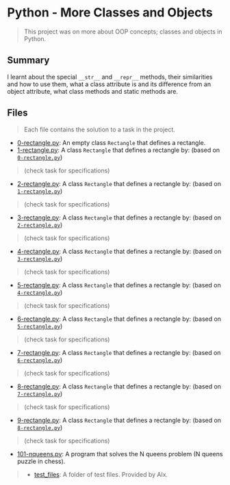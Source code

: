 # Python - More Classes and Objects

> This project was on more about OOP concepts;  classes and objects in Python.

## Summary

I learnt about the special `__str__` and `__repr__` methods, their similarities and how to use them, what a class attribute is and its difference from an object attribute, what class methods and static methods are.

## Files

> Each file contains the solution to a task in the project.

- [0-rectangle.py](https://github.com/Ebube-Ochemba/alx-higher_level_programming/blob/master/0x08-python-more_classes/0-rectangle.py): An empty class `Rectangle` that defines a rectangle.
- [1-rectangle.py](https://github.com/Ebube-Ochemba/alx-higher_level_programming/blob/master/0x08-python-more_classes/1-rectangle.py): A class `Rectangle` that defines a rectangle by: (based on [`0-rectangle.py`](https://github.com/Ebube-Ochemba/alx-higher_level_programming/blob/master/0x08-python-more_classes/0-rectangle.py))
> (check task for specifications)
- [2-rectangle.py](https://github.com/Ebube-Ochemba/alx-higher_level_programming/blob/master/0x08-python-more_classes/2-rectangle.py): A class `Rectangle` that defines a rectangle by: (based on [`1-rectangle.py`](https://github.com/Ebube-Ochemba/alx-higher_level_programming/blob/master/0x08-python-more_classes/1-rectangle.py))
> (check task for specifications)
- [3-rectangle.py](https://github.com/Ebube-Ochemba/alx-higher_level_programming/blob/master/0x08-python-more_classes/3-rectangle.py): A class `Rectangle` that defines a rectangle by: (based on [`2-rectangle.py`](https://github.com/Ebube-Ochemba/alx-higher_level_programming/blob/master/0x08-python-more_classes/2-rectangle.py))
> (check task for specifications)
- [4-rectangle.py](https://github.com/Ebube-Ochemba/alx-higher_level_programming/blob/master/0x08-python-more_classes/4-rectangle.py): A class `Rectangle` that defines a rectangle by: (based on [`3-rectangle.py`](https://github.com/Ebube-Ochemba/alx-higher_level_programming/blob/master/0x08-python-more_classes/3-rectangle.py))
> (check task for specifications)
- [5-rectangle.py](https://github.com/Ebube-Ochemba/alx-higher_level_programming/blob/master/0x08-python-more_classes/5-rectangle.py): A class `Rectangle` that defines a rectangle by: (based on [`4-rectangle.py`](https://github.com/Ebube-Ochemba/alx-higher_level_programming/blob/master/0x08-python-more_classes/4-rectangle.py))
> (check task for specifications)
- [6-rectangle.py](https://github.com/Ebube-Ochemba/alx-higher_level_programming/blob/master/0x08-python-more_classes/6-rectangle.py): A class `Rectangle` that defines a rectangle by: (based on [`5-rectangle.py`](https://github.com/Ebube-Ochemba/alx-higher_level_programming/blob/master/0x08-python-more_classes/5-rectangle.py))
> (check task for specifications)
- [7-rectangle.py](https://github.com/Ebube-Ochemba/alx-higher_level_programming/blob/master/0x08-python-more_classes/7-rectangle.py): A class `Rectangle` that defines a rectangle by: (based on [`6-rectangle.py`](https://github.com/Ebube-Ochemba/alx-higher_level_programming/blob/master/0x08-python-more_classes/6-rectangle.py))
> (check task for specifications)
- [8-rectangle.py](https://github.com/Ebube-Ochemba/alx-higher_level_programming/blob/master/0x08-python-more_classes/8-rectangle.py): A class `Rectangle` that defines a rectangle by: (based on [`7-rectangle.py`](https://github.com/Ebube-Ochemba/alx-higher_level_programming/blob/master/0x08-python-more_classes/7-rectangle.py))
> (check task for specifications)
- [9-rectangle.py](https://github.com/Ebube-Ochemba/alx-higher_level_programming/blob/master/0x08-python-more_classes/9-rectangle.py): A class `Rectangle` that defines a rectangle by: (based on [`8-rectangle.py`](https://github.com/Ebube-Ochemba/alx-higher_level_programming/blob/master/0x08-python-more_classes/8-rectangle.py))
> (check task for specifications)
- [101-nqueens.py](https://github.com/Ebube-Ochemba/alx-higher_level_programming/blob/master/0x08-python-more_classes/101-nqueens.py): A program that solves the N queens problem (N queens puzzle in chess).

> - [test_files](https://github.com/Ebube-Ochemba/alx-higher_level_programming/blob/master/0x08-python-more_classes/test_files): A folder of test files. Provided by Alx.
